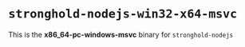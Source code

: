 # `stronghold-nodejs-win32-x64-msvc`

This is the **x86_64-pc-windows-msvc** binary for `stronghold-nodejs`
